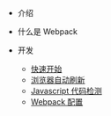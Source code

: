- 介绍

- 什么是 Webpack

- 开发
  - [快速开始](quickstart.md)
  - [浏览器自动刷新](automatic-browser-refresh.md)
  - [Javascript 代码检测](linting-javascript.md)
  - [Webpack 配置](composing-configuration.md)
